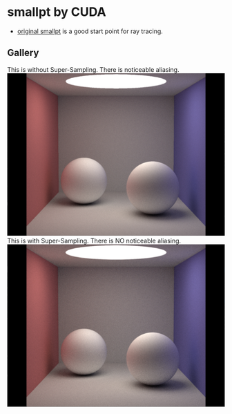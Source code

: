 # smallpt by CUDA
- [original smallpt](http://www.kevinbeason.com/smallpt/) is a good start point for ray tracing.

## Gallery
This is without Super-Sampling. There is noticeable aliasing.
![demo](./image/cornell.png)
This is with Super-Sampling. There is NO noticeable aliasing.
![demo](./image/cornell_ss.png)

